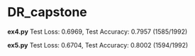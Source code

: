 # DR_capstone


**ex4.py** Test Loss: 0.6969, Test Accuracy: 0.7957 (1585/1992)


**ex5.py** Test Loss: 0.6704, Test Accuracy: 0.8002 (1594/1992)

